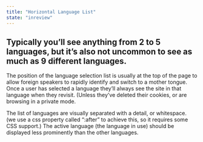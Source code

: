 ```yaml
---
title: "Horizontal Language List"
state: "inreview"
---
```


Typically you’ll see anything from 2 to 5 languages,
but it’s also not uncommon to see as much as 9 different languages.
--

The position of the language selection list is usually at the top of the page to
allow foreign speakers  to rapidly identify and switch to a mother tongue.
Once a user has selected a language they’ll always see the site in that language
when they revisit. (Unless they’ve deleted their cookies, or are browsing in a private mode.


The list of languages are visually separated with a detail, or whitespace. (we use a css property called “:after” to achieve this, so it requires some CSS support.)
The active language (the language in use) should be displayed less prominently than the other languages.

